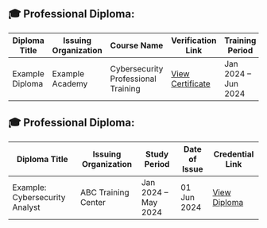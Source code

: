 ## 🎓 Professional Diploma:

| Diploma Title | Issuing Organization | Course Name | Verification Link | Training Period |
|----------------|----------------------|-------------|-------------------|-----------------|
| Example Diploma | Example Academy | Cybersecurity Professional Training | [View Certificate](https://example.com) | Jan 2024 – Jun 2024 |


## 🎓 Professional Diploma:

| Diploma Title                         | Issuing Organization           | Study Period       | Date of Issue | Credential Link                  |
|--------------------------------------|--------------------------------|--------------------|---------------|----------------------------------|
| Example: Cybersecurity Analyst       | ABC Training Center            | Jan 2024 – May 2024| 01 Jun 2024   | [View Diploma](https://example.com/diploma) |
